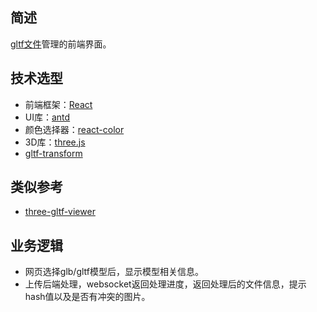 ## 简述
[gltf文件](https://www.khronos.org/registry/glTF/specs/2.0/glTF-2.0.html)管理的前端界面。
## 技术选型
- 前端框架：[React](https://react.docschina.org/docs/getting-started.html)
- UI库：[antd](https://ant.design/components/message-cn/)
- 颜色选择器：[react-color](https://casesandberg.github.io/react-color/#api)
- 3D库：[three.js](https://threejs.org/)
- [gltf-transform](https://gltf-transform.donmccurdy.com/)
## 类似参考
- [three-gltf-viewer](https://github.com/donmccurdy/three-gltf-viewer)

## 业务逻辑
- 网页选择glb/gltf模型后，显示模型相关信息。
- 上传后端处理，websocket返回处理进度，返回处理后的文件信息，提示hash值以及是否有冲突的图片。

